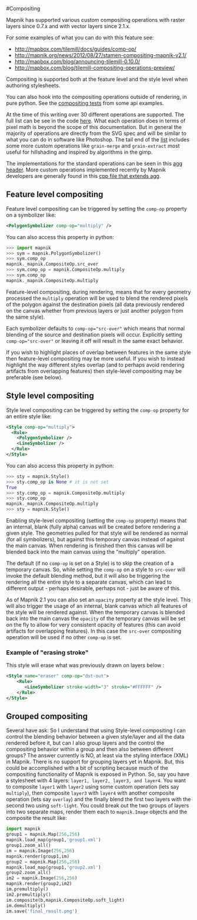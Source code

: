 #Compositing

Mapnik has supported various custom compositing operations with raster layers since 0.7.x and with vector layers since 2.1.x.

For some examples of what you can do with this feature see:

 - http://mapbox.com/tilemill/docs/guides/comp-op/
 - http://mapnik.org/news/2012/08/27/stamen-compositing-mapnik-v2.1/
 - http://mapbox.com/blog/announcing-tilemill-0.10.0/
 - http://mapbox.com/blog/tilemill-compositing-operations-preview/

Compositing is supported both at the feature level and the style level when authoring stylesheets.

You can also hook into the compositing operations outside of rendering, in pure python. See the [compositing tests](https://github.com/mapnik/mapnik/blob/master/tests/python_tests/compositing_test.py) from some api examples.

At the time of this writing over 30 different operations are supported. The full list can be see in the code [here](https://github.com/mapnik/mapnik/blob/master/include/mapnik/image_compositing.hpp#L42-79). What each operation does in terms of pixel math is beyond the scope of this documentation. But in general the majority of operations are directly from the SVG spec and will be similar to what you can do in software like Photoshop. The tail end of the [list](https://github.com/mapnik/mapnik/blob/master/include/mapnik/image_compositing.hpp#L42-79) includes some more custom operations like `grain-merge` and `grain-extract` most useful for hillshading and inspired by algorithms in the gimp.

The implementations for the standard operations can be seen in this [agg header](https://github.com/mapnik/mapnik/blob/master/deps/agg/include/agg_pixfmt_rgba.h#L228-1552). More custom operations implemented recently by Mapnik developers are generally found in this [cpp file that extends agg](https://github.com/mapnik/mapnik/blob/master/deps/agg/src/agg_pixfmt_rgba.cpp).

## Feature level compositing

Feature level compositing can be triggered by setting the `comp-op` property on a symbolizer like:

```xml
<PolygonSymbolizer comp-op="multiply" />
```

You can also access this property in python:

```python
>>> import mapnik
>>> sym = mapnik.PolygonSymbolizer()
>>> sym.comp_op
mapnik._mapnik.CompositeOp.src_over
>>> sym.comp_op = mapnik.CompositeOp.multiply
>>> sym.comp_op
mapnik._mapnik.CompositeOp.multiply
```

Feature-level compositing, during rendering, means that for every geometry processed the `multiply` operation will be used to blend the rendered pixels of the polygon against the destination pixels (all data previously rendered on the canvas whether from previous layers or just another polygon from the same style).

Each symbolizer defaults to `comp-op="src-over"` which means that normal blending of the source and destination pixels will occur. Explicitly setting `comp-op="src-over"` or leaving it off will result in the same exact behavior.

If you wish to highlight places of overlap between features in the same style then feature-level compositing may be more useful. If you wish to instead highlight the way different styles overlap (and to perhaps avoid rendering artifacts from overlapping features) then style-level compositing may be preferable (see below).

## Style level compositing

Style level compositing can be triggered by setting the `comp-op` property for an entire style like:

```xml
<Style comp-op="multiply">
  <Rule>
    <PolygonSymbolizer />
    <LineSymbolizer />
  </Rule>
</Style>
```

You can also access this property in python:

```python
>>> sty = mapnik.Style()
>>> sty.comp_op is None # it is not set
True
>>> sty.comp_op = mapnik.CompositeOp.multiply
>>> sty.comp_op
mapnik._mapnik.CompositeOp.multiply
>>> sty = mapnik.Style()
```

Enabling style-level compositing (setting the `comp-op` property) means that an internal, blank (fully alpha) canvas will be created before rendering a given style. The geometries pulled for that style will be rendered as normal (for all symbolizers), but against this temporary canvas instead of against the main canvas. When rendering is finished then this canvas will be blended back into the main canvas using the "multiply" operation.

The default (if no `comp-op` is set on a Style) is to skip the creation of a temporary canvas. So, while setting the `comp-op` on a style to `src-over` will invoke the default blending method, but it will also be triggering the rendering all the entire style to a separate canvas, which can lead to different output - perhaps desirable, perhaps not - just be aware of this.

As of Mapnik 2.1 you can also set an `opacity` property at the style level. This will also trigger the usage of an internal, blank canvas which all features of the style will be rendered against. When the temporary canvas is blended back into the main canvas the `opacity` of the temporary canvas will be set on the fly to allow for very consistent opacity of features (this can avoid artifacts for overlapping features). In this case the `src-over` compositing operation will be used if no other `comp-op` is set.

### Example of "erasing stroke"
This style will erase what was previously drawn on layers below :
```xml
<Style name="eraser" comp-op="dst-out">
    <Rule>
       <LineSymbolizer stroke-width="3" stroke="#FFFFFF" />
    </Rule>
</Style>
```

## Grouped compositing

Several have ask: So I understand that using Style-level compositing I can control the blending behavior between a given style/layer and all the data rendered before it, but can I also group layers and the control the compositing behavior within a group and then also between different groups? The answer currently is NO, at least via the styling interface (XML) in Mapnik. There is no support for grouping layers yet in Mapnik. But, this could be accomplished with a bit of scripting because much of the compositing functionality of Mapnik is exposed in Python. So, say you have a stylesheet with 4 layers: `layer1, layer2, layer3, and layer4`. You want to composite `layer1` with `layer2` using some custom operation (lets say `multiply`), then composite `layer3` with `layer4` with another composite operation (lets say `overlay`) and the finally blend the first two layers with the second two using `soft-light`. You could break out the two groups of layers into two separate maps, render them each to `mapnik.Image` objects and the composite the result like:

```python
import mapnik
group1 = mapnik.Map(256,256)
mapnik.load_map(group1,'group1.xml')
group1.zoom_all()
im = mapnik.Image(256,256)
mapnik.render(group1,im)
group2 = mapnik.Map(256,256)
mapnik.load_map(group1,'group2.xml')
group2.zoom_all()
im2 = mapnik.Image(256,256)
mapnik.render(group2,im2)
im.premultiply()
im2.premultiply()
im.composite(b,mapnik.CompositeOp.soft_light)
im.demultiply()
im.save('final_result.png')
```
